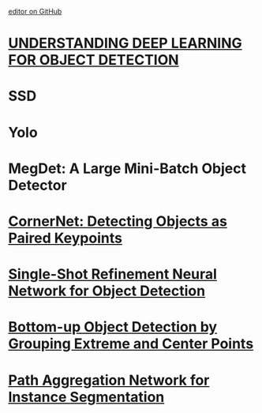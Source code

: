 [editor on GitHub](https://github.com/fsword73/jianyang.github.io/edit/master/Object-Detection.md)

# [UNDERSTANDING DEEP LEARNING FOR OBJECT DETECTION](http://zoey4ai.com/2018/05/12/deep-learning-object-detection/)

# SSD
# Yolo
# MegDet: A Large Mini-Batch Object Detector
# [CornerNet: Detecting Objects as Paired Keypoints](https://github.com/makalo/CornerNet)
# [Single-Shot Refinement Neural Network for Object Detection](https://github.com/sfzhang15/RefineDet)
# [Bottom-up Object Detection by Grouping Extreme and Center Points](https://github.com/xingyizhou/ExtremeNet)
# [Path Aggregation Network for Instance Segmentation](https://github.com/ShuLiu1993/PANet)
